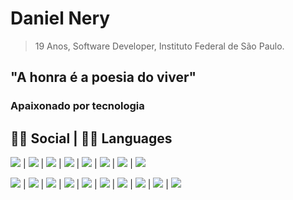# Daniel Nery
> 19 Anos, Software Developer, Instituto Federal de São Paulo.

## "A honra é a poesia do viver"
### Apaixonado por tecnologia

## 👨👩 Social | 👩‍💻 Languages

<img src="https://img.shields.io/badge/Facebook-1877F2?style=for-the-badge&logo=facebook&logoColor=white" /> | <img src="https://img.shields.io/badge/Instagram-E4405F?style=for-the-badge&logo=instagram&logoColor=white" /> | <img src="https://img.shields.io/badge/LinkedIn-0077B5?style=for-the-badge&logo=linkedin&logoColor=white" /> | <img src="https://img.shields.io/badge/GitHub-100000?style=for-the-badge&logo=github&logoColor=white" /> | <img src="https://img.shields.io/badge/GitLab-330F63?style=for-the-badge&logo=gitlab&logoColor=white" /> | <img src="https://img.shields.io/badge/Bitbucket-330F63?style=for-the-badge&logo=bitbucket&logoColor=white" /> | <img src="https://img.shields.io/badge/Stack_Overflow-FE7A16?style=for-the-badge&logo=stack-overflow&logoColor=white" /> | <img src="https://img.shields.io/badge/-Behance-blue?style=for-the-badge&logo=behance&logoColor=white" />


<img src="https://img.shields.io/badge/Python-3776AB?style=for-the-badge&logo=python&logoColor=white" /> | <img src="https://img.shields.io/badge/Python-14354C?style=for-the-badge&logo=python&logoColor=white" /> | <img src="https://img.shields.io/badge/HTML-239120?style=for-the-badge&logo=html5&logoColor=white" /> | <img src="https://img.shields.io/badge/HTML5-E34F26?style=for-the-badge&logo=html5&logoColor=white" /> | <img src="https://img.shields.io/badge/CSS-239120?style=for-the-badge&logo=css3&logoColor=white" /> | <img src="https://img.shields.io/badge/CSS3-1572B6?style=for-the-badge&logo=css3&logoColor=white" /> | <img src="https://img.shields.io/badge/JavaScript-F7DF1E?style=for-the-badge&logo=javascript&logoColor=black" /> | <img src="https://img.shields.io/badge/JavaScript-323330?style=for-the-badge&logo=javascript&logoColor=F7DF1E" /> | <img src="https://img.shields.io/badge/C-00599C?style=for-the-badge&logo=c&logoColor=white" /> | <img src="https://img.shields.io/badge/C%2B%2B-00599C?style=for-the-badge&logo=c%2B%2B&logoColor=white" />
